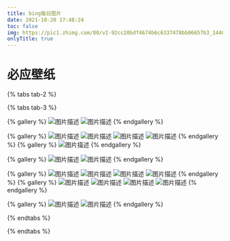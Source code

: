 ```yaml
---
title: bing每日图片
date: 2021-10-20 17:48:24
toc: false
img: https://pic1.zhimg.com/80/v2-92cc20bdf4674b6c6337478bb06657b3_1440w.jpg?source=1940ef5c
onlyTitle: true
---
```


# 必应壁纸
{% tabs tab-2 %}
<!-- tab 2021 -->
{% tabs tab-3 %}
<!-- tab 08 -->
{% gallery %}
![图片描述](/gallery/bing/2021/08/20211022.jpg)
![图片描述](/gallery/bing/2021/08/20211023.jpg)
{% endgallery %}

{% gallery %}
![图片描述](/gallery/bing/2021/08/20211024.jpg)
![图片描述](/gallery/bing/2021/08/20211025.jpg)
![图片描述](/gallery/bing/2021/08/20211026.jpg)
![图片描述](/gallery/bing/2021/08/20211027.jpg)
{% endgallery %}
{% gallery %}
![图片描述](/gallery/bing/2021/08/20211028.jpg)
{% endgallery %}
<!-- endtab -->
<!-- tab 10-->

{% gallery %}
![图片描述](/gallery/bing/2021/10/20211022.jpg)
![图片描述](/gallery/bing/2021/10/20211023.jpg)
{% endgallery %}

{% gallery %}
![图片描述](/gallery/bing/2021/10/20211024.jpg)
![图片描述](/gallery/bing/2021/10/20211025.jpg)
![图片描述](/gallery/bing/2021/10/20211026.jpg)
![图片描述](/gallery/bing/2021/10/20211027.jpg)
{% endgallery %}
{% gallery %}
![图片描述](/gallery/bing/2021/10/20211028.jpg)
![图片描述](/gallery/bing/2021/10/20211029.jpg)
![图片描述](/gallery/bing/2021/10/20211030.jpg)
![图片描述](/gallery/bing/2021/10/20211031.jpg)
{% endgallery %}

<!-- endtab -->
<!-- tab 11 -->
{% gallery %}
![图片描述](/gallery/bing/2021/11/20211101.jpg)
![图片描述](/gallery/bing/2021/11/20211102.jpg)
{% endgallery %}
<!-- endtab -->
{% endtabs %}
<!-- endtab -->
<!-- tab 2022 -->

<!-- endtab -->
{% endtabs %}


